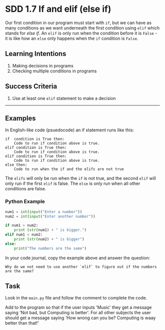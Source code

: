 # SDD 1.7 If and elif (else if) 

Our first condition in our program must start with `if`, but we can have as many conditions as we want underneath the first condition using `elif` which stands for *else if*. An `elif` is only run when the condition before it is `False` - it is like how an `else` only happens when the `if` condition is `False`.

  ## Learning Intentions
  1. Making decisions in programs
  2. Checking multiple conditions in programs

## Success Criteria
1. Use at least one `elif` statement to make a decision

---
## Examples

In English-like code (psuedocode) an if statement runs like this:

```
if  condition is True then:
	Code to run if condition above is true. 
elif condition is True then: 
	Code to run if condition above is true.
elif condition is True then:
	Code to run if condition above is true.
else then:
	Code to run when the if and the elifs are not true
```
The `elifs` will only be run when the `if` is not true, and the second `elif` will only run if the first `elif` is false. The `else` is only run when all other conditions are false.

### Python Example

```python
num1 = int(input("Enter a number"))
num2 = int(input("Enter another number"))
 
if num1 > num2:
	print (str(num1) + " is bigger.")
elif num1 < num2:
	print (str(num2) + " is bigger")
else:
	print("The numbers are the same")
```
In your code journal, copy the example above and answer the question:

	Why do we not need to use another `elif` to figure out if the numbers are the same?

 ## Task
 Look in the `main.py` file and follow the comment to complete the code.

Add to the program so that if the user inputs 'Music' they get a message saying 'Not bad, but Computing is better'.  For all other subjects the user should get a message saying 'How wrong can you be? Computing is waay better than that!'